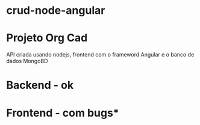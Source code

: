 # crud-node-angular

# Projeto Org Cad

API criada usando nodejs, frontend com o frameword Angular e o banco de dados MongoBD

# Backend - ok
# Frontend - com bugs*

